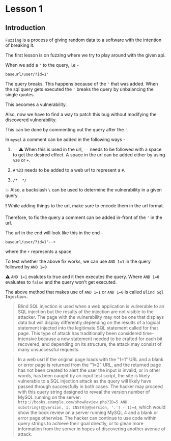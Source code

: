 # Lesson 1

## Introduction

```Fuzzing``` is a process of giving random data to a software with the intention of breaking it. 

The first lesson is on fuzzing where we try to play around with the given api. 

When we add a ```'``` to the query, i.e - 

```baseurl/user/?id=1'```

The query breaks. This happens because of the ```'``` that was added. When the sql query gets executed the ```'``` breaks the query by unbalancing the single quotes. 

This becomes a vulnerability. 

Also, now we have to find a way to patch this bug without modifying the discovered vulnerability. 

This can be done by commenting out the query after the ```'```. 

In ```mysql``` a comment can be added in the following ways - 

1.  ```--```
    :warning: When this is used in the url, ```--``` needs to be followed with a space to get the desired effect. A space in the url can be added either by using ```%20``` or ```+```. 

1.  ```#```
    ```%23``` needs to be added to a web url to represent a ```#```. 

1.  ```/*  */```

:boom: Also, a backslash ```\``` can be used to determine the vulnerability in a given query. 

:exclamation: While adding things to the url, make sure to encode them in the url format. 

Therefore, to fix the query a comment can be added in-front of the ```'``` in the url.

The url in the end will look like this in the end - 

```baseurl/user/?id=1'--+```

where the ```+``` represents a space. 

To test whether the above fix works, we can use ```AND 1=1``` in the query followed by ```AND 1=0``` 

:warning: ```AND 1=1``` evalutes to true and it then executes the query. Where ```AND 1=0``` evaluates to ```false``` and the query won't get executed. 

The above method that makes use of ```AND 1=1``` or ```AND 1=0``` is called ```Blind Sql Injection.```

> Blind SQL injection is used when a web application is vulnerable to an SQL injection but the results of the injection are not visible to the attacker. The page with the vulnerability may not be one that displays data but will display differently depending on the results of a logical statement injected into the legitimate SQL statement called for that page. This type of attack has traditionally been considered time-intensive because a new statement needed to be crafted for each bit recovered, and depending on its structure, the attack may consist of many unsuccessful requests. 

> In a web usrl if the original page loads with the "1=1" URL and a blank or error page is returned from the "1=2" URL, and the returned page has not been created to alert the user the input is invalid, or in other words, has been caught by an input test script, the site is likely vulnerable to a SQL injection attack as the query will likely have passed through successfully in both cases. The hacker may proceed with this query string designed to reveal the version number of MySQL running on the server: ```http://books.example.com/showReview.php?ID=5 AND substring(@@version, 1, INSTR(@@version, '.') - 1)=4```, which would show the book review on a server running MySQL 4 and a blank or error page otherwise. The hacker can continue to use code within query strings to achieve their goal directly, or to glean more information from the server in hopes of discovering another avenue of attack.